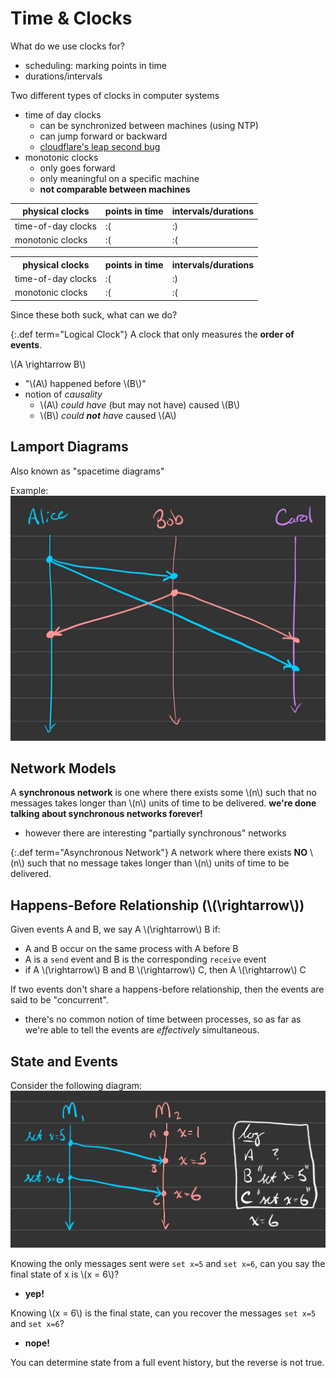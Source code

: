 # Time & Clocks

What do we use clocks for?
- scheduling: marking points in time
- durations/intervals

Two different types of clocks in computer systems
- time of day clocks
    - can be synchronized between machines (using NTP)
    - can jump forward or backward
    - [cloudflare's leap second bug](https://blog.cloudflare.com/how-and-why-the-leap-second-affected-cloudflare-dns/)
- monotonic clocks
    - only goes forward
    - only meaningful on a specific machine
    - **not comparable between machines**

| physical clocks    | points in time | intervals/durations |
|--------------------|----------------|---------------------|
| time-of-day clocks | :(             | :)                  |
| monotonic clocks   | :(             | :(                  |

<table>
    <tr>
        <th>physical clocks</th>
        <th>points in time</th>
        <th>intervals/durations</th>
    </tr>
    <tr>
        <td>time-of-day clocks</td>
        <td>:(</td>
        <td>:)</td>
    </tr>
    <tr>
        <td>monotonic clocks</td>
        <td>:(</td>
        <td>:(</td>
    </tr>
</table>

Since these both suck, what can we do?

{:.def term="Logical Clock"}
A clock that only measures the **order of events**.

\\(A \rightarrow B\\)
- "\\(A\\) happened before \\(B\\)"
- notion of *causality*
    - \\(A\\) *could have* (but may not have) caused \\(B\\)
    - \\(B\\) *could **not** have* caused \\(A\\)

## Lamport Diagrams
Also known as "spacetime diagrams"

Example:
![basic lamport diagram](../static/basic-lamport.JPG)

## Network Models
A **synchronous network** is one where there exists some \\(n\\) such that no messages takes
longer than \\(n\\) units of time to be delivered.
**we're done talking about synchronous networks forever!**
- however there are interesting "partially synchronous" networks

{:.def term="Asynchronous Network"}
A network where there exists **NO** \\(n\\) such that no message takes
longer than \\(n\\) units of time to be delivered.

## Happens-Before Relationship (\\(\rightarrow\\))
Given events A and B, we say A \\(\rightarrow\\) B if:
- A and B occur on the same process with A before B
- A is a `send` event and B is the corresponding `receive` event
- if A \\(\rightarrow\\) B and B \\(\rightarrow\\) C, then A \\(\rightarrow\\) C

If two events don't share a happens-before relationship, then the events
are said to be "concurrent".
- there's no common notion of time between processes, so as far as we're
  able to tell the events are *effectively* simultaneous.

## State and Events

Consider the following diagram:
![state and events diagram](../static/state-events-lamport.JPG)

Knowing the only messages sent were `set x=5` and `set x=6`, can you say
the final state of x is \\(x = 6\\)?
- **yep!**

Knowing \\(x = 6\\) is the final state, can you recover the messages `set
x=5` and `set x=6`?
- **nope!**

You can determine state from a full event history, but the reverse is
not true.
